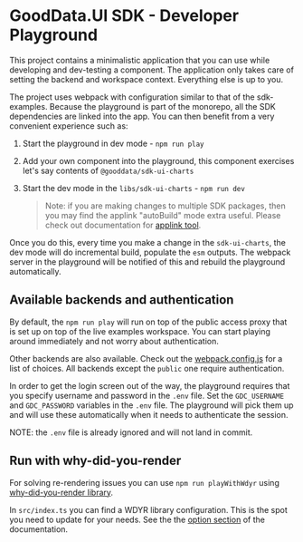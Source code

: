 # GoodData.UI SDK - Developer Playground

This project contains a minimalistic application that you can use while developing and dev-testing a component. The application
only takes care of setting the backend and workspace context. Everything else is up to you.

The project uses webpack with configuration similar to that of the sdk-examples. Because the playground is part of the
monorepo, all the SDK dependencies are linked into the app. You can then benefit from a very convenient experience such as:

1.  Start the playground in dev mode - `npm run play`
2.  Add your own component into the playground, this component exercises let's say contents of `@gooddata/sdk-ui-charts`
3.  Start the dev mode in the `libs/sdk-ui-charts` - `npm run dev`

    > Note: if you are making changes to multiple SDK packages, then you may find the applink "autoBuild" mode extra
    > useful. Please check out documentation for [applink tool](../../tools/applink).

Once you do this, every time you make a change in the `sdk-ui-charts`, the dev mode will do incremental build, populate
the `esm` outputs. The webpack server in the playground will be notified of this and rebuild the playground
automatically.

## Available backends and authentication

By default, the `npm run play` will run on top of the public access proxy that is set up on top of the live
examples workspace. You can start playing around immediately and not worry about authentication.

Other backends are also available. Check out the [webpack.config.js](webpack.config.js) for a list of choices. All
backends except the `public` one require authentication.

In order to get the login screen out of the way, the playground requires that you specify username and password in
the `.env` file. Set the `GDC_USERNAME` and `GDC_PASSWORD` variables in the `.env` file. The playground will pick them
up and will use these automatically when it needs to authenticate the session.

NOTE: the `.env` file is already ignored and will not land in commit.

## Run with why-did-you-render

For solving re-rendering issues you can use `npm run playWithWdyr` using [why-did-you-render library]("https://www.npmjs.com/package/@welldone-software/why-did-you-render").

In `src/index.ts` you can find a WDYR library configuration. This is the spot you need to update for your needs. See the
the [option section]("https://www.npmjs.com/package/@welldone-software/why-did-you-render#options") of the documentation.
